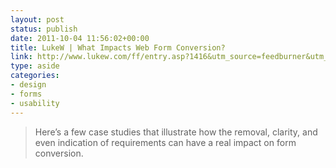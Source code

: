 ```yaml
---
layout: post
status: publish
date: 2011-10-04 11:56:02+00:00
title: LukeW | What Impacts Web Form Conversion?
link: http://www.lukew.com/ff/entry.asp?1416&utm_source=feedburner&utm_medium=feed&utm_campaign=Feed%3A+FunctioningForm+%28LukeW+Ideation+%2B+Design%29 
type: aside
categories:
- design
- forms
- usability
---
```


> Here’s a few case studies that illustrate how the removal, clarity, and even indication of requirements can have a real impact on form conversion.